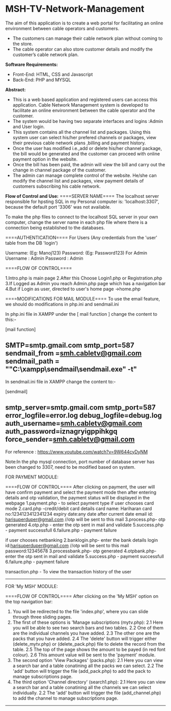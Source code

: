 # MSH-TV-Network-Management

The aim of this application is to create a web portal for facilitating an online environment between cable operators and customers.
* The customers can manage their cable network plan without coming to the store.
* The cable operator can also store customer details and modify the customer’s cable network plan.  

**Software Requirements:**
* Front-End: HTML, CSS and Javascript
* Back-End: PHP and MYSQL

**Abstract:**
* This is a web based application and registered users can access this application. Cable Network Management system is developed to facilitate an online environment between the cable operator and the customer.
* The system would be having two separate interfaces and logins :Admin and User login.
* This system contains all the channel list and packages. Using this system user can select his/her prefered channels or packages, view their previous cable network plans ,billing and payment history.
* Once the user has modified i.e.,add or delete his/her channel package, the bill would be generated and the customer can proceed with online payment option in the website.
* Once the bill has been paid, the admin will view the bill and carry out the change in channel package of the customer.
* The admin can manage complete control of the website. He/she can modify the channel list and packages, view payment details of customers subscribing his cable network.

**Flow of Control and Use:**
====SERVER NAME====
The localhost server responsible for hpsting SQL in my Personal computer is:
'localhost:3307', because the default port '3306' was not available.

To make the php files to connect to the localhost SQL server in your own computer,
change the server name in each php file where there is a connection being established 
to the databases.

====AUTHENTICATION====
For Users (Any credentials from the 'user' table from the DB 'login')

Username: (Eg: Manoj123)
Password: (Eg: Password123)
For Admin 
Username : Admin
Password : Admin

====FLOW OF CONTROL====

1.Intro.php is main page
2.After this Choose Login1.php or Registration.php
3.If Logged as Admin you reach Admin.php page which has a navigation bar
4.But if Login as user, directed to user's home page ->home.php

====MODIFICATIONS FOR MAIL MODULE====
To use the email feature, we should do modifications in php.ini and sendmail.ini 

In php.ini file in XAMPP under the [ mail function ] change the content to this:-

[mail function]

SMTP=smtp.gmail.com
smtp_port=587
sendmail_from =smh.cabletv@gmail.com 
sendmail_path = "\"C:\xampp\sendmail\sendmail.exe\" -t"
--------------------------------------------------------------------------------------------------------------
In sendmail.ini file in XAMPP change the content to:-

[sendmail]

smtp_server=smtp.gmail.com
smtp_port=587
error_logfile=error.log
debug_logfile=debug.log
auth_username=smh.cabletv@gmail.com
auth_password=iznagryigppihkgq
force_sender=smh.cabletv@gmail.com
----------------------------------------------------------------------------------------------------------------------------
For reference : https://www.youtube.com/watch?v=9W644cyDyNM  

Note:In the php mysql connection, port number of database server has been changed to 3307, need to be modified based on system.

FOR PAYMENT MODULE:

====FLOW OF CONTROL====
After clicking on payment, the user will have confirm payment and select the payment mode
then after entering details and otp validation, the payment status will be displayed in the webpage
1.payment.php - to select payment type
if user chooses card mode
2.card.php -credit/debit card details
card name: Hariharan
card no:1234123412341234
expiry date:any date after current date
email id: harisuperduper@gmail.com     //otp will be sent to this mail 
3.process.php- otp generated
4.otp.php - enter the otp sent in mail and validate
5.success.php - payment successfull
6.failure.php - payment failure

if user chooses netbanking
2.banklogin.php- enter the bank details 
login id:harisuperduper@gmail.com    //otp will be sent to this mail
password:12345678
3.processbank.php- otp generated
4.otpbank.php-enter the otp sent in mail and validate
5.success.php - payment successfull
6.failure.php - payment failure

transaction.php - To view the transaction history of the user 

----------------------------------------------------------------------------------------------------------------------------

FOR 'My MSH' MODULE:

====FLOW OF CONTROL====
After clicking on the 'My MSH' option on the top navigation bar:
1. You will be redirected to the file 'index.php', where you can slide through three sliding pages.
2. The first of these options is 'Manage subscriptions (mytv.php):
	2.1 Here you will be able to see two search bars and two tables.
	2.2 One of them are the individual channels you have added.
	2.3 The other one are the packs that you have added.
	2.4 The 'delete' button will trigger either (delete_mytv.php) or (delete_pack.php) file to delete the record from the table.
	2.5 The top of the page shows the amount to be payed (in red font colour).
	2.6 This amount value will be sent to the 'payment' module.
3. The second option 'View Packages' (packs.php):
	2.1 Here you can view a search bar and a table conatining all the packs we can select.
	2.2 The 'add' button will trigger the file (add_pack.php) to add the pack to manage subscriptions page.
4. The third option 'Channel directory' (search1.php):
	2.1 Here you can view a search bar and a table conatining all the channels we can select individually.
	2.2 The 'add' button will trigger the file (add_channel.php) to add the channel to manage subscriptions page.

----------------------------------------------------------------------------------------------------------------------------
